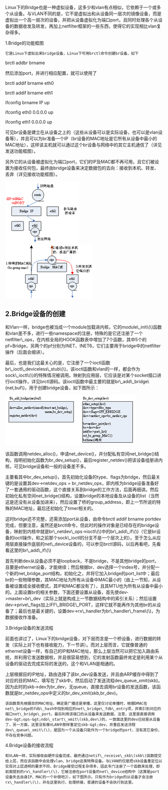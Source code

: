 Linux下的Bridge也是一种虚拟设备，这多少和vlan有点相似，它依赖于一个或多个从设备。与VLAN不同的是，它不是虚拟出和从设备同一层次的镜像设备，而是虚拟出一个高一层次的设备，并把从设备虚拟化为端口port，且同时处理各个从设备的数据收发及转发，再加上netfilter框架的一些东西，使得它的实现相比vlan复杂得多。

1.Bridge的功能框图

```
它是Linux下虚拟出来bridge设备，Linux下可用brctl命令创建br设备，如下
```

brctl addbr brname

然后添加port，并进行相应配置，就可以使用了

brctl addif brname eth0

brctl addif brname eth1

ifconfig brname IP up

ifconfig eth0 0.0.0.0 up

ifconfig eth1 0.0.0.0 up

可见br设备是建立在从设备之上的（这些从设备可以是实际设备，也可以是vlan设备等），并且可以为br准备一个IP（br设备的MAC地址是它所有从设备中最小的MAC地址），这样该主机就可以通过这个br设备与网络中的其它主机通信了（详见发送功能框图）。

另外它的从设备被虚拟化为端口port，它们的IP及MAC都不再可用，且它们被设置为接收任何包，最终由bridge设备来决定数据包的去向：接收到本机、转发、丢弃（详见接收功能框图）。

![](/assets/importbr.png)![](/assets/importbrin.png)

## 2.Bridge设备的创建

和Vlan一样，bridge也被当成一个module加载进内核，它的module\\_init\\(\\)函数和vlan差不多，进行一些namespace的注册，特殊的是它还注册了一个netfilter\\_ops，在内核全局的HOOK函数表中增加了7个函数，其中5个的pf=Bridge，另两个的pf分别为INET、INET6，它们主要用于bridge中的netfilter操作（后面会细讲）。

最后，也是我们这最关心的是，它注册了一个ioctl函数br\\_ioctl\\_deviceless\\_stub\\(\\)，该ioctl函数和vlan的一样，都会作为sock\\_ioctl\\(\\)的特殊情况被调用。映射到应用层，它应该是对某个socket插口进行ioctl操作，详见brctl源码。该ioctl函数中最主要的就是br\\_add\\_bridge\\(net,buf\\)，用于创建bridge设备，如下图所示：

![](/assets/importbridge.png)

该函数调用netdev\_alloc\(\)，申请net\_device\(\)，并分配私有空间net\_bridge\(\)结构，指明初始化函数为br\_dev\_setup\(\)，最后register\_netdev\(\)把该设备组册进内核，可见bridge设备和一般的设备差不多。

主要看其中br\_dev\_setup\(\)，首先初始化设备的type、flags为bridge，然后最关键的是设置其dev-&gt;netdev\_ops = br\_netdev\_ops，即内核为bridge设备准备好了一套通用的驱动函数，这个直接关系到bridge的工作方法，后面再细讲。然后初始化私有空间net\_bridge\(\)结构，设置bridge的本地设备及从设备的list（当然这是还没有从设备加进来），然后设置了桥的group\_address，即上一节所说的特殊的MAC地址，最后还初始化了timer相关的。

这时bridge还不完整，还需添加port从设备，由命令brctl addif brname portdev完成，但要注意，虽然还是brctl命令，但此时的操作对象是已经存在的bridge设备，映射到内核中就是br\\_netdev\\_ops-&gt;ioctl\\(\\)中的br\\_add\\_if\\(\\)（它是br设备的ioctl操作，和之前那个sock\\_ioctl的分支不是一个层次上的）。至于怎么从应用层直接操作底层的net\\_device设备的，可以参见brctl源码，以后再看吧，先看看这里的br\\_add\\_if\\(\\)

首先判断dev从设备必须不是loopback，不是bridge，不是其他bridge的port，且要是ethernet设备，才能继续；然后根据br、dev选择一个index号，并分配一个新的net\_bridge\_port结构，初始化之，并将它加入bridge的port\_list中；最后br的一些物理参数，其MAC地址为所有从设备中MAC最小的（由上一节知，从设备被设置成全接收模式，其IP和MAC都没有了），且其MTU也为所有从设备中最小的。上面设置br的相关参数，下面还要设置从设备，首先使dev-&gt;master=br\\_dev（实际上就是构成上一节数据结构中的索引关系）；然后设置dev-&gt;prive\\_flags加上IFF\\_BRIDGE\\_PORT，这样它就不能再作为其他br的从设备了；最后也是最关键的，设置dev-&gt;rx\\_handler为br\\_handler\\_frame\\(\\)，为数据接收作准备。

3.Bridge设备的发送流程

前面也讲过了，Linux下的bridge设备，对下层而言是一个桥设备，进行数据的转发（实际上对下也有接收能力，下一节讲）。而对上层而言，它就像普通的ethernet设备一样，有自己的IP和MAC地址，那么上层当然可以把它加入路由系统，并利用它发送数据啦，并且很容易想到，它的发射函数最终肯定是利用某个从设备的驱动去完成实际的发送的，这个和VLAN是相通的。

上层根据目的IP地址，路由选择了该br\_dev设备发送，并且由ARP缓存中得到了对应的目的MAC，填写在了skb中，然后启动了发送流程dev\_queue\_xmit\(skb\)。因为此时的skb-&gt;dev为br\_dev，无queue，直接去调用br设备的发送函数，该函数就是br\_netdev\_ops中定义的br\_dev\_xmit\(skb,br\_dev\)。



    该函数首先根据目的MAC地址，确定是广播还是单播，这里仅讨论单播时，根据DMAC在net\_bridge的fdb\_hash中找到相应的net\_bridge\_fdb\_entry项，并索引到对应的端口net\_bridge\_port。最后利用该端口的从设备来发送数据，注意，这里是直接调用dev-&gt;ops-&gt;ndo\_start\_xmit\(skb,dev\)的，一放面这里的dev已经是从设备了，另一方面，这里没有像VLAN中那样重定位skb-&gt;dev，并重启发送流程dev\_queue\_xmit\(\)，是因为一个从设备只能作为一个bridge的port，没有其它身份，不存在竞争问题。



4.Bridge设备的接收流程

    和VLAN一样，实际接收由硬件设备完成，最终通过netif\_receive\_skb\(skb\)函数提交给上层，而在该函数中会处理vlan、bridge这类特殊设备。与LVAN的仅是把skb设备重定位以实现对上层透明的要求不同，Bridge接受过程复杂得多，因此专门注册了一个函数来处理，即前面提到的rx\_handler\(\)，它被注册在port设备的net\_device结构中（这算是port设备失去自身IP、MAC的一个补偿吧J），如下图所示。只有作为bridge的从设备才会注册rx\_handler\(\)，并在这里执行，处理桥接，普通的设备不会执行到这里。

